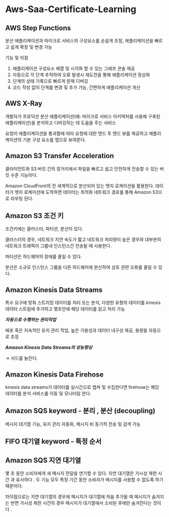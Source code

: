 # Aws-Saa-Certificate-Learning


## AWS Step Functions 

분산 애플리케이션과 마이크로 서비스의 구성요소를 손쉽게 조정, 애플리케이션을 빠르고 쉽게 확장 및 변경 가능

기능 및 이점

1.	애플리케이션 구성요소 배열 및 시각화 할 수 있는 그래프 콘솔 제공
2.	자동으로 각 단계 추적하여 오류 발생시 재도전을 통해 애플리케이션 정상화
3.	단계의 상태 기록으로 빠르게 문제 디버깅
4.	코드 작성 없이 단계를 변경 및 추가 가능, 간편하게 애플리케이션 개선
 
 
 
## AWS X-Ray

개발자가 프로덕션 분산 애플리케이션(예: 마이크로 서비스 아키텍처를 사용해 구축된 애플리케이션)을 분석하고 디버깅하는 데 도움을 주는 서비스

요청이 애플리케이션을 통과함에 따라 요청에 대한 엔드 투 엔드 뷰를 제공하고 애플리케이션의 기본 구성 요소를 맵으로 보여준다. 



## Amazon S3 Transfer Acceleration

클라이언트와 S3 버킷 간의 장거리에서 파일을 빠르고 쉽고 안전하게 전송할 수 있는 버킷 수준 기능이다.

Amazon CloudFront의 전 세계적으로 분산되어 있는 엣지 로케이션을 활용한다. 데이터가 엣지 로케이션에 도착하면 데이터는 최적화 네트워크 경로를 통해 Amazon S3으로 라우팅 된다.



## Amazon S3 조건 키
 조건키에는 클러스터, 파티션, 분산이 있다.
 
 클러스터의 경우, 네트워크 지연 속도가 짧고 네트워크 처리량이 높은 경우와 대부분의 네트워크 트래픽이 그룹내 인스턴스간 전송될 때 사용한다.
 
 파티션은 하드웨어의 장애를 줄일 수 있다.
 
 분산은 소규모 인스턴스 그룹을 다른 하드웨어에 분산하여 상호 관련 오류를 줄일 수 있다.
 
## Amazon Kinesis Data Streams

특수 요구에 맞춰 스트리밍 데이터를 처리 또는 분석, 다양한 유형의 데이터를 kinesis 데이터 스트림에 추가하고 몇초안에 해당 데이터를 읽고 처리 가능

***자동으로 수행하는 관리작업***

배포 혹은 지속적인 유지 관리 작업, 높은 가용성과 데이터 내구성 제공, 용량을 자동으로 조정

***Amazon Kinesis Data Streams의 성능향상***

→ 샤드를 늘린다.

## Amazon Kinesis Data Firehose

kinesis data streams가 데이터를 실시간으로 캡쳐 및 수집한다면 firehose는 해당 데이터를 분석 서비스롤 이동 및 모니터링 한다. 
 
## Amazon SQS keyword - 분리 , 분산 (decoupling)

메시지 대기열 기능, 유지 관리 자동화, 메시지 비 동기적 전송 및 검색 가능
 
## FIFO 대기열 keyword - 특정 순서



## Amazon SQS 지연 대기열

몇 초 동안 소비자에게 새 메시지 전달을 연기할 수 있다. 지연 대기열은 가시성 제한 시간 과 유사하다 . 두 기능 모두 특정 기간 동안 소비자가 메시지를 사용할 수 없도록 하기 때문이다. 

차이점으로는 지연 대기열의 경우에 메시지가 대기열에 처음 추가될 때 메시지가 숨겨지는 반면 가시성 제한 시간의 경우 메시지가 대기열에서 소비된 후에만 숨겨진다는 것이다 . 
